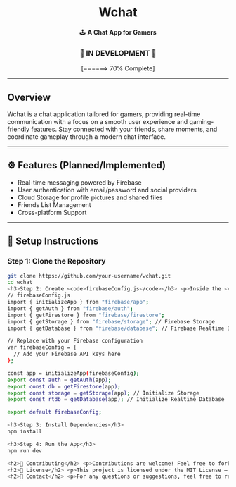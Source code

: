 <h1 align="center">Wchat</h1>
<p align="center">🕹️ <b>A Chat App for Gamers</b></p>

<h3 align="center">🚧 IN DEVELOPMENT 🚧</h3>
<p align="center">[======>  70% Complete]</p>

---

## Overview
<p>Wchat is a chat application tailored for gamers, providing real-time communication with a focus on a smooth user experience and gaming-friendly features. Stay connected with your friends, share moments, and coordinate gameplay through a modern chat interface.</p>

---

<h2>⚙️ Features (Planned/Implemented)</h2>
<ul>
  <li>Real-time messaging powered by Firebase</li>
  <li>User authentication with email/password and social providers</li>
  <li>Cloud Storage for profile pictures and shared files</li>
  <li>Friends List Management</li>
  <li>Cross-platform Support</li>
</ul>

---

<h2>📖 Setup Instructions</h2>

<h3>Step 1: Clone the Repository</h3>

```bash
git clone https://github.com/your-username/wchat.git
cd wchat
<h3>Step 2: Create <code>firebaseConfig.js</code></h3> <p>Inside the <code>pages</code> folder, create a file named <code>firebaseConfig.js</code>.</p>
// firebaseConfig.js
import { initializeApp } from "firebase/app";
import { getAuth } from "firebase/auth";
import { getFirestore } from "firebase/firestore";
import { getStorage } from "firebase/storage"; // Firebase Storage
import { getDatabase } from "firebase/database"; // Firebase Realtime Database

// Replace with your Firebase configuration
var firebaseConfig = {
  // Add your Firebase API keys here
};

const app = initializeApp(firebaseConfig);
export const auth = getAuth(app);
export const db = getFirestore(app);
export const storage = getStorage(app); // Initialize Storage
export const rtdb = getDatabase(app); // Initialize Realtime Database

export default firebaseConfig;

<h3>Step 3: Install Dependencies</h3>
npm install

<h3>Step 4: Run the App</h3>
npm run dev

<h2>🤝 Contributing</h2> <p>Contributions are welcome! Feel free to fork the repository and submit a pull request with your improvements.</p>
<h2>📄 License</h2> <p>This project is licensed under the MIT License – see the <a href="LICENSE">LICENSE</a> file for details.</p>
<h2>📧 Contact</h2> <p>For any questions or suggestions, feel free to reach out to:</p> <ul> <li><b>Discord:</b> YourUsername#1234</li> <li><b>Twitter:</b> <a href="https://twitter.com/your_twitter_handle">@your_twitter_handle</a></li> </ul> ```